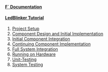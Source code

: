 
<h4><a href="https://nasa.github.io/fprime/">F´ Documentation</a></h4>
  <ul>
    <!-- empty list for consistent spacing between items -->
  </ul>
<h4><a href="/fprime-workshop-led-blinker">LedBlinker Tutorial</a></h4>
    <ol>
      <li><a href="/fprime-workshop-led-blinker/docs/project-setup.html">Project Setup</a></li>
      <li><a href="/fprime-workshop-led-blinker/docs/component-implementation-1.html">Component Design and Initial Implementation</a></li>
      <li><a href="/fprime-workshop-led-blinker/docs/initial-integration.html">Initial Component Integration</a></li>
      <li><a href="/fprime-workshop-led-blinker/docs/component-implementation-2.html">Continuing Component Implementation</a></li>
      <li><a href="/fprime-workshop-led-blinker/docs/full-integration.html">Full System Integration</a></li>
      <li><a href="/fprime-workshop-led-blinker/docs/running-on-hardware.html">Running on Hardware</a></li>
      <li><a href="/fprime-workshop-led-blinker/docs/unit-testing.html">Unit-Testing</a></li>
      <li><a href="/fprime-workshop-led-blinker/docs/system-testing.html">System Testing</a></li>
    </ol>
